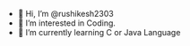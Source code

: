 - 👋 Hi, I’m @rushikesh2303
- 👀 I’m interested in Coding.
- 🌱 I’m currently learning C or Java Language


<!---
rushikesh2303/rushikesh2303 is a ✨ special ✨ repository because its `README.md` (this file) appears on your GitHub profile.
You can click the Preview link to take a look at your changes.
--->
